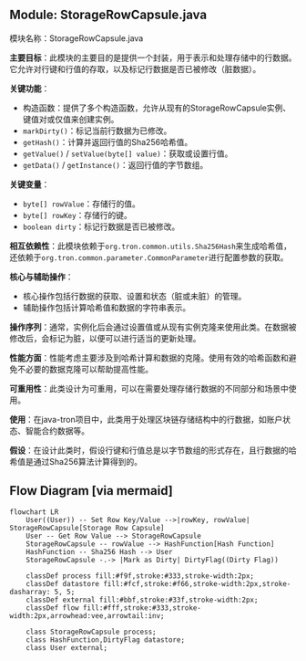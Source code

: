 ## Module: StorageRowCapsule.java
模块名称：StorageRowCapsule.java

**主要目标**：此模块的主要目的是提供一个封装，用于表示和处理存储中的行数据。它允许对行键和行值的存取，以及标记行数据是否已被修改（脏数据）。

**关键功能**：
- 构造函数：提供了多个构造函数，允许从现有的StorageRowCapsule实例、键值对或仅值来创建实例。
- `markDirty()`：标记当前行数据为已修改。
- `getHash()`：计算并返回行值的Sha256哈希值。
- `getValue()` / `setValue(byte[] value)`：获取或设置行值。
- `getData()` / `getInstance()`：返回行值的字节数组。

**关键变量**：
- `byte[] rowValue`：存储行的值。
- `byte[] rowKey`：存储行的键。
- `boolean dirty`：标记行数据是否已被修改。

**相互依赖性**：此模块依赖于`org.tron.common.utils.Sha256Hash`来生成哈希值，还依赖于`org.tron.common.parameter.CommonParameter`进行配置参数的获取。

**核心与辅助操作**：
- 核心操作包括行数据的获取、设置和状态（脏或未脏）的管理。
- 辅助操作包括计算哈希值和数据的字符串表示。

**操作序列**：通常，实例化后会通过设置值或从现有实例克隆来使用此类。在数据被修改后，会标记为脏，以便可以进行适当的更新处理。

**性能方面**：性能考虑主要涉及到哈希计算和数据的克隆。使用有效的哈希函数和避免不必要的数据克隆可以帮助提高性能。

**可重用性**：此类设计为可重用，可以在需要处理存储行数据的不同部分和场景中使用。

**使用**：在java-tron项目中，此类用于处理区块链存储结构中的行数据，如账户状态、智能合约数据等。

**假设**：在设计此类时，假设行键和行值总是以字节数组的形式存在，且行数据的哈希值是通过Sha256算法计算得到的。
## Flow Diagram [via mermaid]
```mermaid
flowchart LR
    User((User)) -- Set Row Key/Value -->|rowKey, rowValue| StorageRowCapsule[Storage Row Capsule]
    User -- Get Row Value --> StorageRowCapsule
    StorageRowCapsule -- rowValue --> HashFunction[Hash Function]
    HashFunction -- Sha256 Hash --> User
    StorageRowCapsule -.-> |Mark as Dirty| DirtyFlag((Dirty Flag))

    classDef process fill:#f9f,stroke:#333,stroke-width:2px;
    classDef datastore fill:#fcf,stroke:#f66,stroke-width:2px,stroke-dasharray: 5, 5;
    classDef external fill:#bbf,stroke:#33f,stroke-width:2px;
    classDef flow fill:#fff,stroke:#333,stroke-width:2px,arrowhead:vee,arrowtail:inv;

    class StorageRowCapsule process;
    class HashFunction,DirtyFlag datastore;
    class User external;
```
